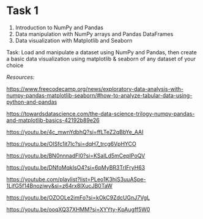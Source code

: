 # Task 1


1. Introduction to NumPy and Pandas
2. Data manipulation with NumPy arrays and Pandas DataFrames
3. Data visualization with Matplotlib and Seaborn

Task: Load and manipulate a dataset using NumPy and Pandas, then create a basic data visualization using matplotlib & seaborn of any dataset of your choice

 *Resources:* 

https://www.freecodecamp.org/news/exploratory-data-analysis-with-numpy-pandas-matplotlib-seaborn/#how-to-analyze-tabular-data-using-python-and-pandas

https://towardsdatascience.com/the-data-science-trilogy-numpy-pandas-and-matplotlib-basics-42192b89e26


https://youtu.be/4c_mwnYdbhQ?si=ffLTeZ2qBbYe_AAI

https://youtu.be/OISfc1it7lc?si=dqH7_trcg6VpHYCO

https://youtu.be/BN0nnnadFl0?si=KSaILd5mCepIPoQV

https://youtu.be/DNfoMqkIsO4?si=6pMyBR3TrIFryH63

https://youtube.com/playlist?list=PLeo1K3hjS3uuASpe-1LjfG5f14Bnozjwy&si=z64rx8lXucJB0TaW

https://youtu.be/OZOOLe2imFo?si=kOkC9ZdcUGnJ7VgL

https://youtu.be/ooqXQ37XHMM?si=XYYty-KpAugff5W0
